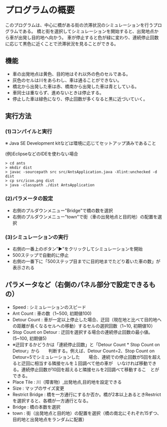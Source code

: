 # プログラムの概要

このプログラムは、中心に橋がある街の渋滞状況のシミュレーションを行うプログラムである。
橋と街を選択してシミュレーションを開始すると、出発地点から車が出発し目的地へ向かう。
車が停止すると色が緑に変わり、連続停止回数に応じて黒色に近くことで渋滞状況を見ることができる。

## 機能

* 車の出発地点は黄色、目的地はそれ以外の色のセルである。
* 灰色のセルは川をあらわし、車は通ることができない。
* 橋北から出発した車は赤、橋南から出発した車は青としている。
* 車同士は重ならず、進めないときは停止する。
* 停止した車は緑色になり、停止回数が多くなると黒に近づいていく。

## 実行方法

### (1)コンパイルと実行

※ Java SE Development kitなどは環境に応じてセットアップ済みであること

(例)EclipseなどのIDEを使わない場合
```
> cd ants
> mkdir dist
> javac -sourcepath src src/AntsApplication.java -Xlint:unchecked -d dist
> cp src/icon.png dist
> java -classpath ./dist AntsApplication
```

### (2)パラメータの設定

*  右側のプルダウンメニュー"Bridge"で橋の数を選択
*  右側のプルダウンメニュー"town"で街（車の出発地点と目的地）の配置を選択

### (3)シミュレーションの実行

*  右側の一番上のボタン"▶︎"をクリックしてシミュレーションを開始
*  500ステップで自動的に停止
*  右側の一番下に「500ステップ目までに目的地までたどり着いた車の数」が表示される

## パラメータなど（右側のパネル部分で設定できるもの）

* Speed : シミュレーションのスピード
* Ant Count : 車の数（1~500, 初期値100)
* Detour Count : 車が一定以上停止した場合、迂回（現在地と比べて目的地への距離が長くなるセルへの移動）するセルの選択回数（1~10, 初期値10）
* Stop Count on Detour : 迂回を選択する場合の連続停止回数の最小値。(5~100, 初期値5)
* ※迂回するかどうかは「連続停止回数」と「Detour Count * Stop Count on Detour」から　　判断する。例えば、Detour Count=2、Stop Count on Detour=5でシミュレーションした　　場合、連続での停止回数が5回を超えると迂回に相当する隣接セルを１回調べて他の車が　いなければ移動できる。連続停止回数が10回を超えると隣接セルを2回調べて移動するこ　とができる。
* Place Tile : 川（障害物）,出発地点,目的地を設定できる
* Size : マップのサイズ変更
* Restrict Bridge : 橋を一方通行にするか否か。橋が2本以上あるときRestrictを選択すると、各橋が一方通行となる。
* Bridge : 橋の本数を選択
* town : 街（出発地点と目的地）の配置を選択（橋の南北にそれぞれ15ずつ、目的地と出発地点をランダムに配置）

